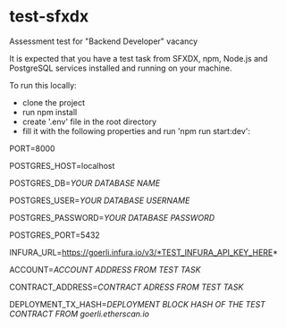 # test-sfxdx
Assessment test for "Backend Developer" vacancy

It is expected that you have a test task from SFXDX, npm, Node.js and PostgreSQL services installed and running on your machine.

To run this locally:

- clone the project
- run npm install
- create '.env' file in the root directory
- fill it with the following properties and run 'npm run start:dev':

PORT=8000

POSTGRES_HOST=localhost

POSTGRES_DB=*YOUR DATABASE NAME*

POSTGRES_USER=*YOUR DATABASE USERNAME*

POSTGRES_PASSWORD=*YOUR DATABASE PASSWORD*

POSTGRES_PORT=5432

INFURA_URL=https://goerli.infura.io/v3/*TEST_INFURA_API_KEY_HERE*

ACCOUNT=*ACCOUNT ADDRESS FROM TEST TASK*

CONTRACT_ADDRESS=*CONTRACT ADRESS FROM TEST TASK*

DEPLOYMENT_TX_HASH=*DEPLOYMENT BLOCK HASH OF THE TEST CONTRACT FROM goerli.etherscan.io*